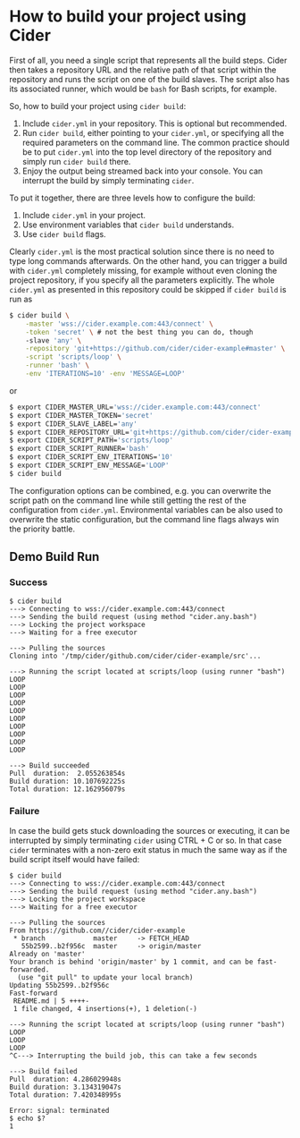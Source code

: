 # How to build your project using Cider #

First of all, you need a single script that represents all the build steps.
Cider then takes a repository URL and the relative path of that script within
the repository and runs the script on one of the build slaves. The script also
has its associated runner, which would be `bash` for Bash scripts, for example.

So, how to build your project using `cider build`:

1. Include `cider.yml` in your repository. This is optional but recommended.
2. Run `cider build`, either pointing to your `cider.yml`, or specifying
   all the required parameters on the command line. The common practice should
   be to put `cider.yml` into the top level directory of the repository and
   simply run `cider build` there.
3. Enjoy the output being streamed back into your console. You can interrupt
   the build by simply terminating `cider`.

To put it together, there are three levels how to configure the build:

1. Include `cider.yml` in your project.
2. Use environment variables that `cider build` understands.
3. Use `cider build` flags.

Clearly `cider.yml` is the most practical solution since there is no need
to type long commands afterwards. On the other hand, you can trigger a build
with `cider.yml` completely missing, for example without even cloning the
project repository, if you specify all the parameters explicitly. The whole
`cider.yml` as presented in this repository could be skipped if `cider
build` is run as

```bash
$ cider build \
    -master 'wss://cider.example.com:443/connect' \
    -token 'secret' \ # not the best thing you can do, though
    -slave 'any' \
    -repository 'git+https://github.com/cider/cider-example#master' \
    -script 'scripts/loop' \
    -runner 'bash' \
    -env 'ITERATIONS=10' -env 'MESSAGE=LOOP'
```

or

```bash
$ export CIDER_MASTER_URL='wss://cider.example.com:443/connect'
$ export CIDER_MASTER_TOKEN='secret'
$ export CIDER_SLAVE_LABEL='any'
$ export CIDER_REPOSITORY_URL='git+https://github.com/cider/cider-example'
$ export CIDER_SCRIPT_PATH='scripts/loop'
$ export CIDER_SCRIPT_RUNNER='bash'
$ export CIDER_SCRIPT_ENV_ITERATIONS='10'
$ export CIDER_SCRIPT_ENV_MESSAGE='LOOP'
$ cider build
```

The configuration options can be combined, e.g. you can overwrite the script
path on the command line while still getting the rest of the configuration from
`cider.yml`. Environmental variables can be also used to overwrite the static
configuration, but the command line flags always win the priority battle.

## Demo Build Run ##

### Success ###

```
$ cider build
---> Connecting to wss://cider.example.com:443/connect
---> Sending the build request (using method "cider.any.bash")
---> Locking the project workspace
---> Waiting for a free executor

---> Pulling the sources
Cloning into '/tmp/cider/github.com/cider/cider-example/src'...

---> Running the script located at scripts/loop (using runner "bash")
LOOP
LOOP
LOOP
LOOP
LOOP
LOOP
LOOP
LOOP
LOOP
LOOP

---> Build succeeded
Pull  duration:  2.055263854s
Build duration: 10.107692225s
Total duration: 12.162956079s
```

### Failure ###

In case the build gets stuck downloading the sources or executing, it can be
interrupted by simply terminating `cider` using CTRL + C or so. In that case
`cider` terminates with a non-zero exit status in much the same way as if the
build script itself would have failed:

```
$ cider build
---> Connecting to wss://cider.example.com:443/connect
---> Sending the build request (using method "cider.any.bash")
---> Locking the project workspace
---> Waiting for a free executor

---> Pulling the sources
From https://github.com//cider/cider-example
 * branch            master     -> FETCH_HEAD
   55b2599..b2f956c  master     -> origin/master
Already on 'master'
Your branch is behind 'origin/master' by 1 commit, and can be fast-forwarded.
  (use "git pull" to update your local branch)
Updating 55b2599..b2f956c
Fast-forward
 README.md | 5 ++++-
 1 file changed, 4 insertions(+), 1 deletion(-)

---> Running the script located at scripts/loop (using runner "bash")
LOOP
LOOP
LOOP
^C---> Interrupting the build job, this can take a few seconds

---> Build failed
Pull  duration: 4.286029948s 
Build duration: 3.134319047s 
Total duration: 7.420348995s 

Error: signal: terminated
$ echo $?
1
```
